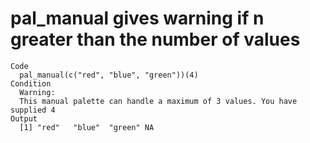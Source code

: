 # pal_manual gives warning if n greater than the number of values

    Code
      pal_manual(c("red", "blue", "green"))(4)
    Condition
      Warning:
      This manual palette can handle a maximum of 3 values. You have supplied 4
    Output
      [1] "red"   "blue"  "green" NA     

